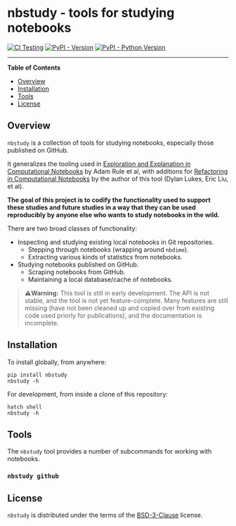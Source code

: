 # nbstudy - tools for studying notebooks

[![CI Testing](https://github.com/DylanLukes/nbstudy/actions/workflows/test.yml/badge.svg)](https://github.com/DylanLukes/nb-study-tools/actions/workflows/test.yml)
[![PyPI - Version](https://img.shields.io/pypi/v/nb-study-tools.svg)](https://pypi.org/project/nbstudy)
[![PyPI - Python Version](https://img.shields.io/pypi/pyversions/nb-study-tools.svg)](https://pypi.org/project/nbstudy)

-----

**Table of Contents**

- [Overview](#overview)
- [Installation](#installation)
- [Tools](#tools)
- [License](#license)

## Overview

`nbstudy` is a collection of tools for studying notebooks, especially those published on GitHub. 

It generalizes the tooling used in 
[Exploration and Explanation in Computational Notebooks](https://dl.acm.org/doi/10.1145/3173574.3173606)
 by Adam Rule et al, with additions for 
[Refactoring in Computational Notebooks](https://dl.acm.org/doi/full/10.1145/3576036) 
 by the author of this tool (Dylan Lukes, Eric Liu, et al).

**The goal of this project is to codify the functionality used to support these studies and future
studies in a way that they can be used reproducibly by anyone else who wants to study notebooks
in the wild.** 

There are two broad classes of functionality:

- Inspecting and studying existing local notebooks in Git repositories.
  - Stepping through notebooks (wrapping around `nbdime`).
  - Extracting various kinds of statistics from notebooks.
- Studying notebooks published on GitHub.
  - Scraping notebooks from GitHub.
  - Maintaining a local database/cache of notebooks.

> ⚠️️**Warning:** This tool is still in early development. The API is not stable, and the tool is 
> not yet feature-complete. Many features are still missing (have not been cleaned up and copied
> over from existing code used priorly for publications), and the documentation is incomplete.

## Installation

To install globally, from anywhere:

```console
pip install nbstudy
nbstudy -h
```

For development, from inside a clone of this repository:

```console
hatch shell
nbstudy -h
```

## Tools

The `nbstudy` tool provides a number of subcommands for working with notebooks.

### `nbstudy github`


## License

`nbstudy` is distributed under the terms of the [BSD-3-Clause](https://spdx.org/licenses/BSD-3-Clause.html) license.
